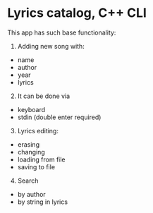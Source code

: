 # Lyrics catalog, C++ CLI

This app has such base functionality:

1. Adding new song with:
  - name
  - author
  - year
  - lyrics
2. It can be done via
  - keyboard
  - stdin (double enter required)
3. Lyrics editing:
  - erasing
  - changing
  - loading from file
  - saving to file
4. Search
  - by author
  - by string in lyrics


